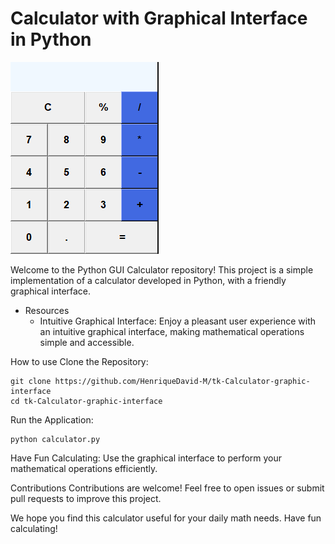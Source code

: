 # **Calculator with Graphical Interface in Python**

![Visual representation of the calculator made.](./Imagens/calculadoratk.PNG)

Welcome to the Python GUI Calculator repository! This project is a simple implementation of a calculator developed in Python, with a friendly graphical interface.

- Resources
    - Intuitive Graphical Interface: Enjoy a pleasant user experience with an intuitive graphical interface, making mathematical operations simple and accessible.


How to use
Clone the Repository:
```
git clone https://github.com/HenriqueDavid-M/tk-Calculator-graphic-interface
cd tk-Calculator-graphic-interface
```

Run the Application:
```
python calculator.py
```


Have Fun Calculating: Use the graphical interface to perform your mathematical operations efficiently.

Contributions
Contributions are welcome! Feel free to open issues or submit pull requests to improve this project.

We hope you find this calculator useful for your daily math needs. Have fun calculating!